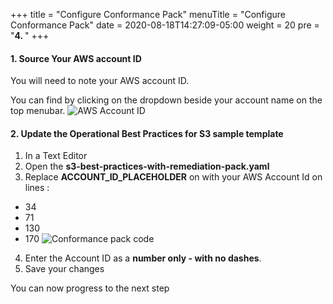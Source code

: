 +++
title = "Configure Conformance Pack"
menuTitle = "Configure Conformance Pack"
date = 2020-08-18T14:27:09-05:00
weight = 20
pre = "<b>4. </b>"
+++

#### 1. Source Your AWS account ID
You will need to note your AWS account ID.
 
You can find by clicking on the dropdown beside your account name on the top menubar.
![AWS Account ID](../../../images/04-conformance-pack-accountID.png)

#### 2. Update the Operational Best Practices for S3 sample template

1. In a Text Editor
2. Open the **s3-best-practices-with-remediation-pack.yaml** 
3. Replace **ACCOUNT_ID_PLACEHOLDER** on with your AWS Account Id on lines : 
- 34
- 71
- 130
- 170 
![Conformance pack code](../../../images/04-conformance-pack-code.png)
4. Enter the Account ID as a **number only - with no dashes**.
5. Save your changes

You can now progress to the next step 